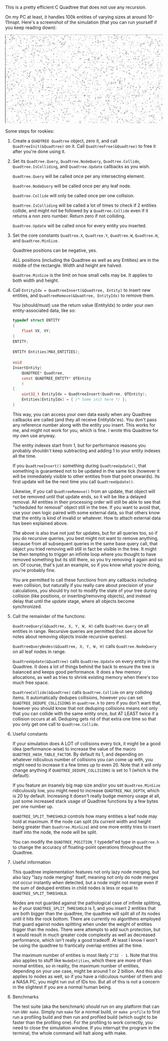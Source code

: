 This is a pretty efficient C Quadtree that does not use any recursion.

On my PC at least, it handles 100k entities of varying sizes at around 10-11mspt. Here's a screenshot of the simulation (that you can run yourself if you keep reading down):

![Screenshot of the simulation](simulation.png)

Some steps for rookies:

1. Create a `QUADTREE Quadtree` object, zero it, and call `QuadtreeInit(&Quadtree)` on it. Call `QuadtreeFree(&Quadtree)` to free it after you're done using it.

2. Set its `Quadtree.Query`, `Quadtree.NodeQuery`, `Quadtree.Collide`, `Quadtree.IsColliding`, and `Quadtree.Update` callbacks as you wish.

	`Quadtree.Query` will be called once per any intersecting element.

	`Quadtree.NodeQuery` will be called once per any leaf node.

	`Quadtree.Collide` will only be called once per one collision.

	`Quadtree.IsColliding` will be called a lot of times to check if 2 entities collide, and might not be followed by a `Quadtree.Collide` even if it returns a non zero number. Return zero if not colliding.

	`Quadtree.Update` will be called once for every entity you inserted.

3. Set the core constants `Quadtree.X`, `Quadtree.Y`, `Quadtree.W`, `Quadtree.H`, and `Quadtree.MinSize`.

	Quadtree positions can be negative, yes.

	ALL positions (including the Quadtree as well as any Entities) are in the middle of the rectangle. Width and height are halved.

	`Quadtree.MinSize` is the limit on how small cells may be. It applies to both width and height.

4. Call `EntityIdx = QuadtreeInsert(&Quadtree, Entity)` to insert new entities, and `QuadtreeRemove(&Quadtree, EntityIdx)` to remove them.

	You (should/must) use the return value (EntityIdx) to order your own entity-associated data, like so:

	```c
	typedef struct ENTITY
	{
		float VX, VY;
	}
	ENTITY;

	ENTITY Entities[MAX_ENTITIES];

	void
	InsertEntity(
		QUADTREE* Quadtree,
		const QUADTREE_ENTITY* QTEntity
		)
	{
		uint32_t EntityIdx = QuadtreeInsert(Quadtree, QTEntity);
		Entities[EntityIdx] = { /* Some init here */ };
	}
	```

	This way, you can access your own data easily when any Quadtree callbacks are called (and they all receive EntityIdx'es). You don't pass any reference number along with the entity you insert. This works for me, and might not work for you, which is fine. I wrote this Quadtree for my own use anyway.

	The entity indexes start from 1, but for performance reasons you probably shouldn't keep subtracting and adding 1 to your entity indexes all the time.

	If you `QuadtreeInsert()` something during `QuadtreeUpdate()`, that something is guaranteed not to be updated in the same tick (however it will be immediately visible to other entities from that point onwards). Its first update will be the next time you call `QuadtreeUpdate()`.

	Likewise, if you call `QuadtreeRemove()` from an update, that object will not be removed until that update ends, so it will be like a delayed removal. All entities in their processing order will still be able to see that "scheduled for removal" object still in the tree. If you want to avoid that, use your own logic paired with some external data, so that others know that the entity is kind of invalid or whatever. How to attach external data has been explained above.

	The above is also true not just for updates, but for all queries too, so if you do recursive queries, you best might not want to remove anything, because from all subsequent queries in the same base query call, that object you tried removing will still in fact be visible in the tree. It might be then tempting to trigger an infinite loop where you thought to have removed something but its still there, so you try removing it again and so on. Of course, that's just an example, so if you know what you're doing, you're probably fine.

	You are permitted to call these functions from any callbacks including even collision, but naturally if you really care about precision of your calculations, you should try not to modify the state of your tree during collision (like positions, or inserting/removing objects), and instead delay that until the update stage, where all objects become synchronized.

5. Call the remainder of the functions:

	`QuadtreeQuery(&Quadtree, X, Y, W, H)` calls `Quadtree.Query` on all entities in range. Recursive queries are permitted (but see above for notes about removing objects inside recursive queries).

	`QuadtreeQueryNodes(&Quadtree, X, Y, W, H)` calls `Quadtree.NodeQuery` on all leaf nodes in range.

	`QuadtreeUpdate(&Quadtree)` calls `Quadtree.Update` on every entity in the Quadtree. It does a lot of things behind the back to ensure the tree is balanced and keeps good performance. It does a few memory allocations, as well as tries to shrink existing memory when there's too much free space.

	`QuadtreeCollide(&Quadtree)` calls `Quadtree.Collide` on any colliding items. It automatically dedupes collisions, however you can set `QUADTREE_DEDUPE_COLLISIONS` in `quadtree.h` to zero if you don't want that, however you should know that not deduping collisions means not only that you can collide with the same entity once, but AT LEAST twice if a collision occurs at all. Deduping gets rid of that extra one time so that you only get one call to `Quadtree.Collide`.

6. Useful constants

	If your simulation does A LOT of collisions every tick, it might be a good idea (performance-wise) to increase the value of the macro `QUADTREE_HASH_TABLE_FACTOR`. By default its 1, and depending on whatever ridiculous number of collisions you can come up with, you might need to increase it a few times up to even 20. Note that it will only change anything if `QUADTREE_DEDUPE_COLLISIONS` is set to 1 (which is the default).

	If you feature an insanely big map size and/or you set `Quadtree.MinSize` ridiculously low, you might need to increase `QUADTREE_MAX_DEPTH`, which is 20 by default. Increasing it doesn't really budge memory usage at all, just some increased stack usage of Quadtree functions by a few bytes per one number up.

	`QUADTREE_SPLIT_THRESHOLD` controls how many entities a leaf node may hold at maximum. If the node can split (its current width and height being greater than `Quadtree.MinSize`) and one more entity tries to insert itself into the node, the node will be split.

	You can modify the `QUADTREE_POSITION_T` typedef'ed type in `quadtree.h` to change the accuracy of floating-point operations throughout the Quadtree.

7. Useful information

	This quadtree implementation features not only lazy node merging, but also lazy "lazy node merging" itself, meaning not only do node merges not occur instantly when detected, but a node might not merge even if the sum of deduped entities in child nodes is less or equal to `QUADTREE_SPLIT_THRESHOLD`.

	Nodes are not guarded against the pathological case of infinite splitting, so if your `QUADTREE_SPLIT_THRESHOLD` is 1, and you insert 2 entities that are both bigger than the quadtree, the quadtree will split all of its nodes until it hits the rock bottom. There are currently no algorithms employed that guard against nodes splitting when under the weight of entities bigger than the nodes. There were attempts to add such protection, but it would result in much greater code complexity as well as decreased performance, which isn't really a good tradeoff. At least I know I won't be using the quadtree to frantically overlap entities all the time.

	The maximum number of entities is most likely `2^32 - 1`. Note that this also applies to stuff like `NodeEntities`, which there are more of than normal entities, so in reality, the maximum number of entities, depending on your use case, might be around 1 or 2 billion. And this also applies to nodes as well, so if you have a ridiculous number of them and a NASA PC, you might run out of IDs too. But all of this is not a concern in the slightest if you are a normal human being.

8. Benchmarks

	The test suite (aka the benchmark) should run on any platform that can run `GNU make`. Simply run `make` for a normal build, or `make profile` to first run a profiling build and then run and profiled build (which ought to be faster than the profiling one). For the profiling to work correctly, you need to close the simulation window. If you interrupt the program in the terminal, the whole command will halt along with make.
